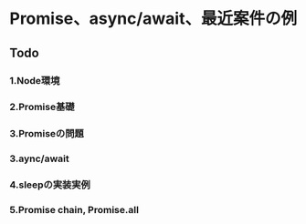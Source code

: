 # Promise、async/await、最近案件の例

## Todo

### 1.Node環境
### 2.Promise基礎
### 3.Promiseの問題
### 3.aync/await
### 4.sleepの実装実例
### 5.Promise chain, Promise.all


